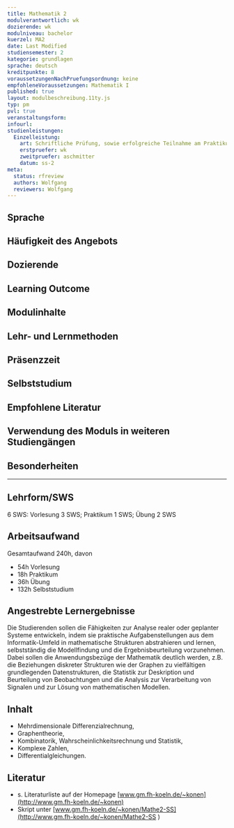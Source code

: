 ```yaml
---
title: Mathematik 2
modulverantwortlich: wk
dozierende: wk
modulniveau: bachelor
kuerzel: MA2
date: Last Modified
studiensemester: 2
kategorie: grundlagen
sprache: deutsch
kreditpunkte: 8
voraussetzungenNachPruefungsordnung: keine
empfohleneVoraussetzungen: Mathematik I
published: true
layout: modulbeschreibung.11ty.js
typ: pm
pvl: true
veranstaltungsform: 
infourl: 
studienleistungen:
  Einzelleistung:
    art: Schriftliche Prüfung, sowie erfolgreiche Teilnahme am Praktikum als Prüfungsvorleistung
    erstpruefer: wk
    zweitpruefer: aschmitter
    datum: ss-2
meta:
  status: rfreview    
  authors: Wolfgang
  reviewers: Wolfgang
---
```


## Sprache

## Häufigkeit des Angebots

## Dozierende

## Learning Outcome

## Modulinhalte

## Lehr- und Lernmethoden

## Präsenzzeit

## Selbststudium

## Empfohlene Literatur

## Verwendung des Moduls in weiteren Studiengängen

## Besonderheiten

---

## Lehrform/SWS
6 SWS: Vorlesung  3 SWS; Praktikum 1 SWS; Übung 2 SWS

## Arbeitsaufwand

Gesamtaufwand 240h, davon 

- 54h Vorlesung 
- 18h Praktikum
- 36h Übung
- 132h Selbststudium 

## Angestrebte Lernergebnisse

Die Studierenden sollen die Fähigkeiten zur Analyse realer oder geplanter Systeme entwickeln, indem sie praktische Aufgabenstellungen aus dem Informatik-Umfeld in mathematische Strukturen abstrahieren und lernen, selbstständig die Modellfindung und die Ergebnisbeurteilung vorzunehmen. Dabei sollen die Anwendungsbezüge der Mathematik deutlich werden, z.B. die Beziehungen diskreter Strukturen wie der Graphen zu vielfältigen grundlegenden Datenstrukturen, die Statistik zur Deskription und Beurteilung von Beobachtungen und die Analysis zur Verarbeitung von Signalen und zur Lösung von mathematischen Modellen.

## Inhalt
* Mehrdimensionale Differenzialrechnung, 
* Graphentheorie, 
* Kombinatorik, Wahrscheinlichkeitsrechnung und Statistik, 
* Komplexe Zahlen, 
* Differentialgleichungen.

## Literatur
* s. Literaturliste auf der Homepage [www.gm.fh-koeln.de/~konen](http://www.gm.fh-koeln.de/~konen)
* Skript unter [www.gm.fh-koeln.de/~konen/Mathe2-SS](http://www.gm.fh-koeln.de/~konen/Mathe2-SS ) 


